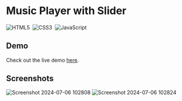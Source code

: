# Music Player with Slider

#### 

![HTML5](https://img.shields.io/badge/-HTML5-E34F26?style=for-the-badge&logo=html5&logoColor=white)&nbsp;
![CSS3](https://img.shields.io/badge/-CSS3-1572B6?style=for-the-badge&logo=css3)&nbsp;
![JavaScript](https://img.shields.io/badge/Javascript-F7DF1E.svg?style=for-the-badge&logo=javascript&logoColor=black)&nbsp;

## Demo
Check out the live demo [here](https://ab1ngeorge.github.io/music-player-with-slider/).


## Screenshots
![Screenshot 2024-07-06 102808](https://github.com/ab1ngeorge/music-player-with-slider/assets/131862797/5cc5ce02-20f2-4eb1-a347-2dff19395daa)
![Screenshot 2024-07-06 102824](https://github.com/ab1ngeorge/music-player-with-slider/assets/131862797/ef137bf8-dcb9-4456-b718-ed7bd0f99797)
